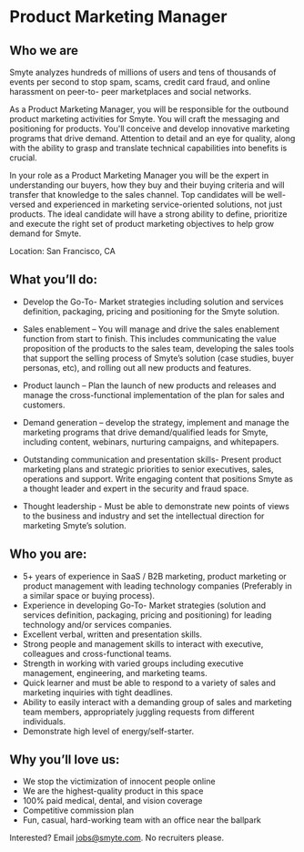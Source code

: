 # Product Marketing Manager

## Who we are

Smyte analyzes hundreds of millions of users and tens of thousands of events per second to stop spam, scams, credit card fraud, and online harassment on peer-to- peer marketplaces and social networks.

As a Product Marketing Manager, you will be responsible for the outbound product marketing activities for Smyte. You will craft the messaging and positioning for products. You'll conceive and develop innovative marketing programs that drive demand. Attention to detail and an eye for quality, along with the ability to grasp and translate technical capabilities into benefits is crucial.

In your role as a Product Marketing Manager you will be the expert in understanding our buyers, how they buy and their buying criteria and will transfer that knowledge to the sales channel. Top candidates will be well-versed and experienced in marketing service-oriented solutions, not just products. The ideal candidate will have a strong ability to define, prioritize and execute the right set of product marketing objectives to help grow demand for Smyte.

Location: San Francisco, CA

## What you’ll do:

* Develop the Go-To- Market strategies including solution and services definition, packaging, pricing and positioning for the Smyte solution.

* Sales enablement – You will manage and drive the sales enablement function from start to finish. This includes communicating the value proposition of the products to the sales team, developing the sales tools that support the selling process of Smyte’s solution (case studies, buyer personas, etc), and rolling out all new products and features.

* Product launch – Plan the launch of new products and releases and manage the cross-functional implementation of the plan for sales and customers.

* Demand generation – develop the strategy, implement and manage the marketing programs that drive demand/qualified leads for Smyte, including content, webinars, nurturing campaigns, and whitepapers.

* Outstanding communication and presentation skills- Present product marketing plans and strategic priorities to senior executives, sales, operations and support. Write engaging content that positions Smyte as a thought leader and expert in the security and fraud space.

* Thought leadership - Must be able to demonstrate new points of views to the business and industry and set the intellectual direction for marketing Smyte’s solution.

## Who you are:

* 5+ years of experience in SaaS / B2B marketing, product marketing or product management with leading technology companies (Preferably in a similar space or buying process).
* Experience in developing Go-To- Market strategies (solution and services definition, packaging, pricing and positioning) for leading technology and/or services companies.
* Excellent verbal, written and presentation skills.
* Strong people and management skills to interact with executive, colleagues and cross-functional teams.
* Strength in working with varied groups including executive management, engineering, and marketing teams.
* Quick learner and must be able to respond to a variety of sales and marketing inquiries with tight deadlines.
* Ability to easily interact with a demanding group of sales and marketing team members, appropriately juggling requests from different individuals.
* Demonstrate high level of energy/self-starter.

## Why you’ll love us:

* We stop the victimization of innocent people online
* We are the highest-quality product in this space
* 100% paid medical, dental, and vision coverage
* Competitive commission plan
* Fun, casual, hard-working team with an office near the ballpark

Interested? Email jobs@smyte.com. No recruiters please.
